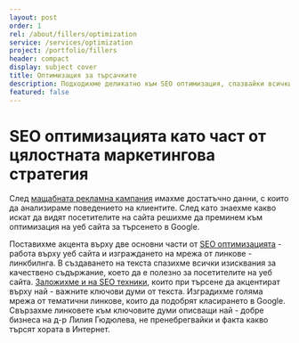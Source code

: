 ```yaml
---
layout: post
order: 1
rel: /about/fillers/optimization
service: /services/optimization
project: /portfolio/fillers
header: compact
display: subject cover
title: Оптимизация за търсачките 
description: Подходихме деликатно към SEO оптимизация, спазвайки всички правила за работата на Google, за да създадем разпознаваем и позитивен образ в интернет.
featured: false
---
```

# SEO оптимизацията като част от цялостната маркетингова стратегия
 След [мащабната рекламна кампания](./../др-лилия-гюдюлева/реклама.html) имахме достатъчно данни, с които да анализираме поведението на клиентите. След като знаехме какво искат да видят посетителите на сайта решихме да преминем към оптимизация на уеб сайта за търсенето в Google.

 Поставихме акцента върху две основни части от [SEO оптимизацията](./../../маркетинг/оптимизация.html) - работа върху уеб сайта и изграждането на мрежа от линкове - линкбилнга. В създаването на текста спазихме всички изисквания за качествено съдържание, което да е полезно за посетителите на уеб сайта. [Заложихме и на SEO техники](./../../маркетинг/оптимизация.html), които при търсене да акцентират върху най - важните ключови думи от текста. Изградихме голяма мрежа от тематични линкове, които да подобрят класирането в Google. Свързахме линковете към ключовите думи описващи най - добре бизнеса на д-р Лилия Гюдюлева, не пренебрегвайки и факта какво търсят хората в Интернет.


